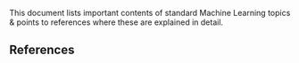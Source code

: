 This document lists important contents of standard Machine Learning topics & points to references where these are explained in detail.

**References**
- 
